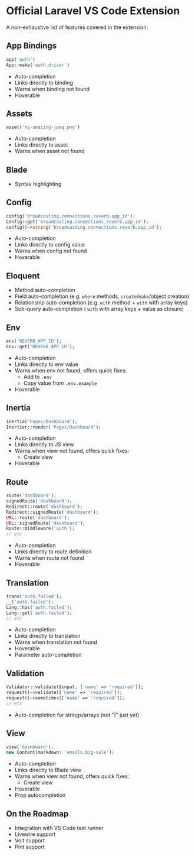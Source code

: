 # Official Laravel VS Code Extension

A non-exhaustive list of features covered in the extension:

## App Bindings

```php
app('auth')
App::make('auth.driver')
```

-   Auto-completion
-   Links directly to binding
-   Warns when binding not found
-   Hoverable

## Assets

```php
asset('my-amazing-jpeg.png')
```

-   Auto-completion
-   Links directly to asset
-   Warns when asset not found

<!--
## Auth

```php
Gate::has('viewNova');
Gate::allows('viewNova');
// etc
```

-   Auto-completion
-   Links directly to gate
-   Warns when gate not found
-->

## Blade

-   Syntax highlighting

## Config

```php
config('broadcasting.connections.reverb.app_id');
Config::get('broadcasting.connections.reverb.app_id');
config()->string('broadcasting.connections.reverb.app_id');
```

-   Auto-completion
-   Links directly to config value
-   Warns when config not found
-   Hoverable

## Eloquent

-   Method auto-completion
-   Field auto-completion (e.g. `where` methods, `create`/`make`/object creation)
-   Relationship auto-completion (e.g. `with` method + `with` with array keys)
-   Sub-query auto-completion ( `with` with array keys + value as closure)

## Env

```php
env('REVERB_APP_ID');
Env::get('REVERB_APP_ID');
```

-   Auto-completion
-   Links directly to env value
-   Warns when env not found, offers quick fixes:
    -   Add to `.env`
    -   Copy value from `.env.example`
-   Hoverable

## Inertia

```php
inertia('Pages/Dashboard');
Inertier::render('Pages/Dashboard');
```

-   Auto-completion
-   Links directly to JS view
-   Warns when view not found, offers quick fixes:
    -   Create view
-   Hoverable

## Route

```php
route('dashboard');
signedRoute('dashboard');
Redirect::route('dashboard');
Redirect::signedRoute('dashboard');
URL::route('dashboard');
URL::signedRoute('dashboard');
Route::middleware('auth');
// etc
```

-   Auto-completion
-   Links directly to route definition
-   Warns when route not found
-   Hoverable

## Translation

```php
trans('auth.failed');
__('auth.failed');
Lang::has('auth.failed');
Lang::get('auth.failed');
// etc
```

-   Auto-completion
-   Links directly to translation
-   Warns when translation not found
-   Hoverable
-   Parameter auto-completion

## Validation

```php
Validator::validate($input, ['name' => 'required']);
request()->validate(['name' => 'required']);
request()->sometimes(['name' => 'required']);
// etc
```

-   Auto-completion for strings/arrays (not "|" just yet)

## View

```php
view('dashboard');
new Content(markdown: 'emails.big-sale');
```

-   Auto-completion
-   Links directly to Blade view
-   Warns when view not found, offers quick fixes:
    -   Create view
-   Hoverable
-   Prop autocompletion

## On the Roadmap

-   Integration with VS Code test runner
-   Livewire support
-   Volt support
-   Pint support
